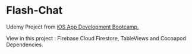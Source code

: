 # Flash-Chat
Udemy Project from [iOS App Development Bootcamp.](https://www.udemy.com/course/ios-13-app-development-bootcamp/) 

View in this project : Firebase Cloud Firestore, TableViews and Cocoapod Dependencies.
